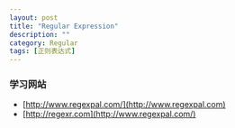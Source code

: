 ```yaml
---
layout: post
title: "Regular Expression"
description: ""
category: Regular
tags: [正则表达式]
---
```


### 学习网站 
- [http://www.regexpal.com/](http://www.regexpal.com)
- [http://regexr.com](http://www.regexpal.com/)


